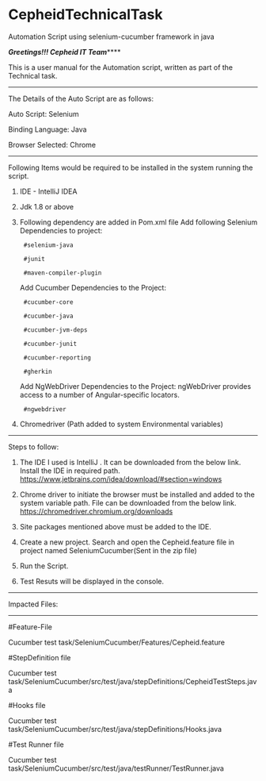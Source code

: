 # CepheidTechnicalTask
Automation Script using selenium-cucumber framework in java

*****************Greetings!!! Cepheid IT Team*********************

This is a user manual for the Automation script, written as part of the Technical task.

************************************************************************************

The Details of the Auto Script are as follows:

Auto Script: Selenium

Binding Language: Java

Browser Selected: Chrome

**************************************************************************************

Following Items would be required to be installed in the system running the script.
1. IDE - IntelliJ IDEA 
2. Jdk 1.8 or above
3. Following dependency are added in Pom.xml file
	Add following Selenium Dependencies to project:
	
		#selenium-java
		
		#junit
		
		#maven-compiler-plugin
		

	Add Cucumber Dependencies to the Project:
	
		#cucumber-core
		
		#cucumber-java
		
		#cucumber-jvm-deps
		
		#cucumber-junit
		
		#cucumber-reporting
		
		#gherkin

	Add NgWebDriver Dependencies to the Project:
	ngWebDriver provides access to a number of Angular-specific locators.

		#ngwebdriver

 4. Chromedriver (Path added to system Environmental variables)
***************************************************************************************
Steps to follow:


1. The IDE I used is IntelliJ . It can be downloaded from the below link. Install the IDE in required path.
https://www.jetbrains.com/idea/download/#section=windows

2. Chrome driver to initiate the browser must be installed and added to the system variable path. File can be downloaded from the below link.
https://chromedriver.chromium.org/downloads

3. Site packages mentioned above must be added to the IDE.

5. Create a new project. Search and open the Cepheid.feature file in project named SeleniumCucumber(Sent in the zip file)

6. Run the Script.

7. Test Resuts will be displayed in the console.

***************************************************************************************
Impacted Files:
**************************************************************************************
#Feature-File

Cucumber test task/SeleniumCucumber/Features/Cepheid.feature

#StepDefinition file

Cucumber test task/SeleniumCucumber/src/test/java/stepDefinitions/CepheidTestSteps.java

#Hooks file

Cucumber test task/SeleniumCucumber/src/test/java/stepDefinitions/Hooks.java

#Test Runner file

Cucumber test task/SeleniumCucumber/src/test/java/testRunner/TestRunner.java
